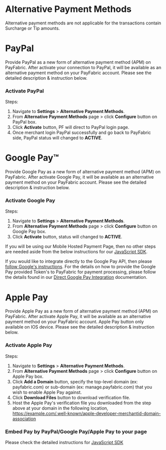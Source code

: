 # Alternative Payment Methods
Alternative payment methods are not applicable for the transactions contain Surcharge or Tip amounts.

# PayPal
Provide PayPal as a new form of alternative payment method (APM) on PayFabric. After activate your connection to PayPal, it will be available as an alternative payment method on your PayFabric account. Please see the detailed description & instruction below.

### Activate PayPal
Steps:
1.	Navigate to **Settings** > **Alternative Payment Methods**.
2.	From **Alternative Payment Methods** page > click **Configure** button on PayPal box.
3.	Click **Activate** button, PF will direct to PayPal login page.
4.	Once merchant login PayPal successfully and go back to PayFabric side, PayPal status will changed to **ACTIVE**.

# Google Pay:tm:
Provide Google Pay as a new form of alternative payment method (APM) on PayFabric. After activate Google Pay, it will be available as an alternative payment method on your PayFabric account. Please see the detailed description & instruction below.

### Activate Google Pay
Steps:
1.	Navigate to **Settings** > **Alternative Payment Methods**.
2.	From **Alternative Payment Methods** page > click **Configure** button on Google Pay box.
3.	Click **Activate** button, status will changed to **ACTIVE**.

If you will be using our Mobile Hosted Payment Page, then no other steps are needed aside from the below instructions for our [JavaScript SDK](JavaScript%20SDK.md).

If you would like to integrate directly to the Google Pay API, then please [follow Google's instructions](https://developers.google.com/pay/api/web/guides/setup).  For the details on how to provide the Google Pay provided Token's to PayFabric for payment processing, please follow the details found in our [Direct Google Pay Integration](DirectGooglePayIntegration.md) documentation.


# Apple Pay
Provide Apple Pay as a new form of alternative payment method (APM) on PayFabric. After activate Apple Pay, it will be available as an alternative payment method on your PayFabric account. Apple Pay button only available on IOS device. Please see the detailed description & instruction below.

### Activate Apple Pay
Steps:
1.	Navigate to **Settings** > **Alternative Payment Methods**.
2.	From **Alternative Payment Methods** page > click **Configure** button on Apple Pay box.
3.	Click **Add a Domain** button, specify the top-level domain (ex: payfabric.com) or sub-domain (ex: manage.payfabric.com) that you wish to enable Apple Pay against.
4.  Click **Download Files** button to download verification file.
5.  Host the Apple Pay's verification file you downloaded from the step above at your domain in the following location,
    https://example.com/.well-known/apple-developer-merchantid-domain-association

### Embed Pay by PayPal/Google Pay/Apple Pay to your page
Please check the detailed instructions for [JavaScript SDK](JavaScript%20SDK.md)
